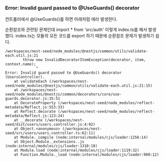 ### Error: Invalid guard passed to @UseGuards() decorator

컨트롤러에서 @UseGuards()를 하면 아래처럼 에러 발생한다.

순환참조와 관련된 문제인데 import \* from 'src/auth' 이렇게 index.ts를 해서 발생했다.
index.ts는 모듈의 모든 코드를 export 하기 때문에 순환참조 문제가 발생하기 쉽다.

```
/workspaces/nest-seed/node_modules/@nestjs/common/utils/validate-each.util.js:21
        throw new InvalidDecoratorItemException(decorator, item, context.name);
              ^
Error: Invalid guard passed to @UseGuards() decorator (UsersController).
    at validateEach (/workspaces/nest-seed/node_modules/@nestjs/common/utils/validate-each.util.js:21:15)
    at /workspaces/nest-seed/node_modules/@nestjs/common/decorators/core/use-guards.decorator.js:35:51
    at DecorateProperty (/workspaces/nest-seed/node_modules/reflect-metadata/Reflect.js:553:33)
    at Reflect.decorate (/workspaces/nest-seed/node_modules/reflect-metadata/Reflect.js:123:24)
    at __decorate (/workspaces/nest-seed/dist/users/users.controller.js:4:92)
    at Object.<anonymous> (/workspaces/nest-seed/src/users/users.controller.ts:62:11)
    at Module._compile (node:internal/modules/cjs/loader:1256:14)
    at Object.Module._extensions..js (node:internal/modules/cjs/loader:1310:10)
    at Module.load (node:internal/modules/cjs/loader:1119:32)
    at Function.Module._load (node:internal/modules/cjs/loader:960:12)
```
